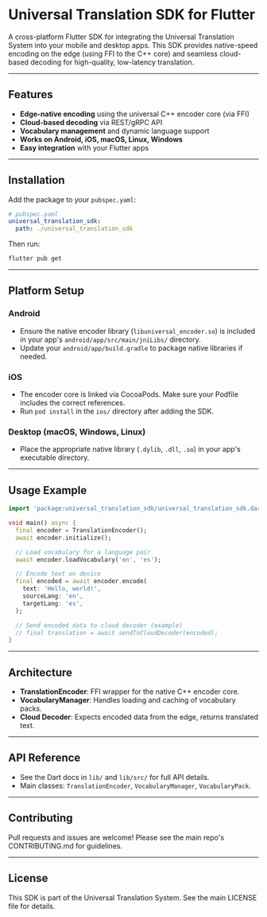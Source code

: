 # Universal Translation SDK for Flutter

A cross-platform Flutter SDK for integrating the Universal Translation System into your mobile and desktop apps. This SDK provides native-speed encoding on the edge (using FFI to the C++ core) and seamless cloud-based decoding for high-quality, low-latency translation.

---

## Features
- **Edge-native encoding** using the universal C++ encoder core (via FFI)
- **Cloud-based decoding** via REST/gRPC API
- **Vocabulary management** and dynamic language support
- **Works on Android, iOS, macOS, Linux, Windows**
- **Easy integration** with your Flutter apps

---

## Installation

Add the package to your `pubspec.yaml`:

```yaml
# pubspec.yaml
universal_translation_sdk:
  path: ./universal_translation_sdk
```

Then run:
```sh
flutter pub get
```

---

## Platform Setup

### Android
- Ensure the native encoder library (`libuniversal_encoder.so`) is included in your app's `android/app/src/main/jniLibs/` directory.
- Update your `android/app/build.gradle` to package native libraries if needed.

### iOS
- The encoder core is linked via CocoaPods. Make sure your Podfile includes the correct references.
- Run `pod install` in the `ios/` directory after adding the SDK.

### Desktop (macOS, Windows, Linux)
- Place the appropriate native library (`.dylib`, `.dll`, `.so`) in your app's executable directory.

---

## Usage Example

```dart
import 'package:universal_translation_sdk/universal_translation_sdk.dart';

void main() async {
  final encoder = TranslationEncoder();
  await encoder.initialize();

  // Load vocabulary for a language pair
  await encoder.loadVocabulary('en', 'es');

  // Encode text on device
  final encoded = await encoder.encode(
    text: 'Hello, world!',
    sourceLang: 'en',
    targetLang: 'es',
  );

  // Send encoded data to cloud decoder (example)
  // final translation = await sendToCloudDecoder(encoded);
}
```

---

## Architecture
- **TranslationEncoder**: FFI wrapper for the native C++ encoder core.
- **VocabularyManager**: Handles loading and caching of vocabulary packs.
- **Cloud Decoder**: Expects encoded data from the edge, returns translated text.

---

## API Reference
- See the Dart docs in `lib/` and `lib/src/` for full API details.
- Main classes: `TranslationEncoder`, `VocabularyManager`, `VocabularyPack`.

---

## Contributing
Pull requests and issues are welcome! Please see the main repo's CONTRIBUTING.md for guidelines.

---

## License
This SDK is part of the Universal Translation System. See the main LICENSE file for details. 